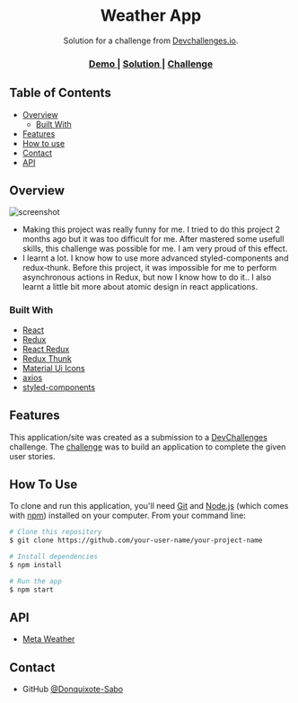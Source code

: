 <!-- Please update value in the {}  -->

<h1 align="center">Weather App</h1>

<div align="center">
   Solution for a challenge from  <a href="http://devchallenges.io" target="_blank">Devchallenges.io</a>.
</div>

<div align="center">
  <h3>
    <a href="https://kamil-budzik.github.io/Weather-App/">
      Demo
    </a>
    <span> | </span>
    <a href="https://github.com/DonquixoteSabo/Weather-App">
      Solution
    </a>
    <span> | </span>
    <a href="https://devchallenges.io/challenges/mM1UIenRhK808W8qmLWv">
      Challenge
    </a>
  </h3>
</div>

<!-- TABLE OF CONTENTS -->

## Table of Contents

- [Overview](#overview)
  - [Built With](#built-with)
- [Features](#features)
- [How to use](#how-to-use)
- [Contact](#contact)
- [API](#api)

<!-- OVERVIEW -->

## Overview

![screenshot](https://i.imgur.com/rgplGxz.png)

- Making this project was really funny for me. I tried to do this project 2 months ago but it was too difficult for me. After mastered some usefull skills, this challenge was possible for me. I am very proud of this effect.
- I learnt a lot. I know how to use more advanced styled-components and redux-thunk. Before this project, it was impossible for me to perform asynchronous actions in Redux, but now I know how to do it.. I also learnt a little bit more about atomic design in react applications.

### Built With

<!-- This section should list any major frameworks that you built your project using. Here are a few examples.-->

- [React](https://reactjs.org/)
- [Redux](https://redux.js.org/)
- [React Redux](https://react-redux.js.org/)
- [Redux Thunk](https://github.com/reduxjs/redux-thunk)
- [Material Ui Icons](https://material-ui.com/components/material-icons/)
- [axios](https://github.com/axios/axios)
- [styled-components](https://styled-components.com/)

## Features

<!-- List the features of your application or follow the template. Don't share the figma file here :) -->

This application/site was created as a submission to a [DevChallenges](https://devchallenges.io/challenges) challenge. The [challenge](https://devchallenges.io/challenges/mM1UIenRhK808W8qmLWv) was to build an application to complete the given user stories.

## How To Use

<!-- Example: -->

To clone and run this application, you'll need [Git](https://git-scm.com) and [Node.js](https://nodejs.org/en/download/) (which comes with [npm](http://npmjs.com)) installed on your computer. From your command line:

```bash
# Clone this repository
$ git clone https://github.com/your-user-name/your-project-name

# Install dependencies
$ npm install

# Run the app
$ npm start
```

## API

<!-- This section should list any articles or add-ons/plugins that helps you to complete the project. This is optional but it will help you in the future. For example: -->

- [Meta Weather](https://www.metaweather.com/api/)

## Contact

- GitHub [@Donquixote-Sabo](https://github.com/DonquixoteSabo/)
